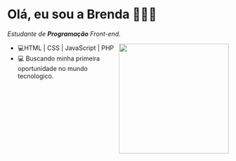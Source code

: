 
# Olá, eu sou a Brenda 👩🏼‍💻 

_Estudante de **Programação** Front-end._

<img  align="right" src="https://user-images.githubusercontent.com/97129503/167208346-39171b2c-53b7-49f7-9a75-c32cc26600e5.jpg" width="250px"/>






- 💻HTML | CSS | JavaScript | PHP
- 💻 Buscando minha primeira oportunidade no mundo tecnologico. 
